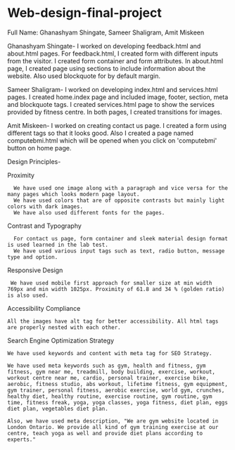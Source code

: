 # Web-design-final-project

Full Name: Ghanashyam Shingate, Sameer Shaligram, Amit Miskeen

Ghanashyam Shingate- I worked on developing feedback.html and about.html pages. For feedback.html, I created form with different inputs from the visitor. I created form container and form attributes. In about.html page, I created page using sections to include information about the website. Also used blockquote for by default margin.

Sameer Shaligram- I worked on developing index.html and services.html pages. I created home.index page and included image, footer, section, meta and blockquote tags. I created services.html page to show the services provided by fitness centre. In both pages, I created transitions for images. 

Amit Miskeen- I worked on creating contact us page. I created a form using different tags so that it looks good. Also I created a page named computebmi.html which will be opened when you click on 'computebmi' button on home page.

Design Principles-

Proximity
  
      We have used one image along with a paragraph and vice versa for the many pages which looks modern page layout.
      We have used colors that are of opposite contrasts but mainly light colors with dark images.
      We have also used different fonts for the pages.
      
Contrast and Typography 
  
      For contact us page, form container and sleek material design format is used learned in the lab test.
      We have used various input tags such as text, radio button, message type and option.

Responsive Design

     We have used mobile first approach for smaller size at min width 769px and min width 1025px. Proximity of 61.8 and 34 % (golden ratio) is also used.
      
Accessibility Compliance
  
    All the images have alt tag for better accessibility. All html tags are properly nested with each other.
    
Search Engine Optimization Strategy
  
    We have used keywords and content with meta tag for SEO Strategy.
  
    We have used meta keywords such as gym, health and fitness, gym fitness, gym near me, treadmill, body building, exercise, workout, workout centre near me, cardio, personal trainer, exercise bike, aerobic, fitness studio, abs workout, lifetime fitness, gym equipment, gym trainer, personal fitness, aerobic exercise, world gym, crunches, healthy diet, healthy routine, exercise routine, gym routine, gym time, fitness freak, yoga, yoga classes, yoga fitness, diet plan, eggs diet plan, vegetables diet plan.
    
    Also, we have used meta description, "We are gym website located in London Ontario. We provide all kind of gym training exercise at our centre, teach yoga as well and provide diet plans according to experts."
